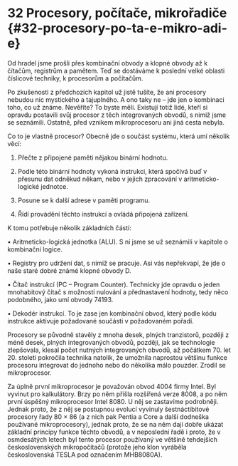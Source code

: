 # 32 Procesory, počítače, mikrořadiče {#32-procesory-po-ta-e-mikro-adi-e}

Od hradel jsme prošli přes kombinační obvody a klopné obvody až k čítačům, registrům a pamětem. Teď se dostáváme k poslední velké oblasti číslicové techniky, k procesorům a počítačům.

Po zkušenosti z předchozích kapitol už jistě tušíte, že ani procesory nebudou nic mystického a tajuplného. A ono taky ne – jde jen o kombinaci toho, co už známe. Nevěříte? To byste měli. Existují totiž lidé, kteří si opravdu postavili svůj procesor z těch integrovaných obvodů, s nimiž jsme se seznámili. Ostatně, před vznikem mikroprocesoru ani jiná cesta nebyla.

Co to je vlastně procesor? Obecně jde o součást systému, která umí několik věcí:

1. Přečte z připojené paměti nějakou binární hodnotu.

2. Podle této binární hodnoty vykoná instrukci, která spočívá buď v přesunu dat odněkud někam, nebo v jejich zpracování v aritmeticko-logické jednotce.

3. Posune se k další adrese v paměti programu.

4. Řídí provádění těchto instrukcí a ovládá připojená zařízení.

K tomu potřebuje několik základních částí:

• Aritmeticko-logická jednotka (ALU). S ní jsme se už seznámili v kapitole o kombinační logice.

• Registry pro udržení dat, s nimiž se pracuje. Asi vás nepřekvapí, že jde o naše staré dobré známé klopné obvody D.

• Čítač instrukcí (PC – Program Counter). Technicky jde opravdu o jeden mnohabitový čítač s možností nulování a přednastavení hodnoty, tedy něco podobného, jako umí obvody 74193.

• Dekodér instrukcí. To je zase jen kombinační obvod, který podle kódu instrukce aktivuje požadované součásti v požadovaném pořadí.

Procesory se původně stavěly z mnoha desek, plných tranzistorů, později z méně desek, plných integrovaných obvodů, později, jak se technologie zlepšovala, klesal počet nutných integrovaných obvodů, až počátkem 70\. let 20\. století pokročila technika natolik, že umožnila naprostou většinu funkce procesoru integrovat do jednoho nebo do několika málo pouzder. Zrodil se mikroprocesor.

Za úplně první mikroprocesor je považován obvod 4004 firmy Intel. Byl vyvinut pro kalkulátory. Brzy po něm přišla rozšířená verze 8008, a po něm první úspěšný mikroprocesor Intel 8080\. U něj se zastavíme podrobněji. Jednak proto, že z něj se postupnou evolucí vyvinuly šestnáctibitové procesory řady 80 × 86 (a z nich pak Pentia a Core a další dodneška používané mikroprocesory), jednak proto, že se na něm dají dobře ukázat základní principy funkce těchto obvodů, a v neposlední řadě i proto, že v osmdesátých letech byl tento procesor používaný ve většině tehdejších československých mikropočítačů (protože jeho klon vyráběla československá TESLA pod označením MHB8080A).
